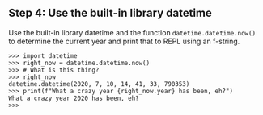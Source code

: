 Step 4: Use the built-in library datetime
-----------------------------------------

Use the built-in library datetime and the function `datetime.datetime.now()` to determine the current year and print that to REPL using an f-string.

    >>> import datetime
    >>> right_now = datetime.datetime.now()
    >>> # What is this thing?
    >>> right_now
    datetime.datetime(2020, 7, 10, 14, 41, 33, 790353)
    >>> print(f"What a crazy year {right_now.year} has been, eh?")
    What a crazy year 2020 has been, eh?
    >>>
